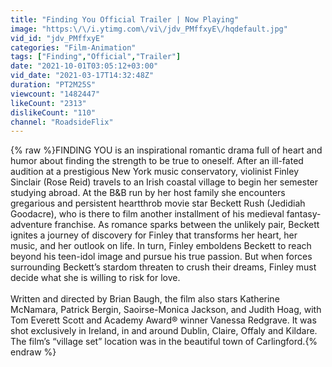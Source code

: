 ```yaml
---
title: "Finding You Official Trailer | Now Playing"
image: "https:\/\/i.ytimg.com\/vi\/jdv_PMffxyE\/hqdefault.jpg"
vid_id: "jdv_PMffxyE"
categories: "Film-Animation"
tags: ["Finding","Official","Trailer"]
date: "2021-10-01T03:05:12+03:00"
vid_date: "2021-03-17T14:32:48Z"
duration: "PT2M25S"
viewcount: "1482447"
likeCount: "2313"
dislikeCount: "110"
channel: "RoadsideFlix"
---
```

{% raw %}FINDING YOU is an inspirational romantic drama full of heart and humor about finding the strength to be true to oneself.  After an ill-fated audition at a prestigious New York music conservatory, violinist Finley Sinclair (Rose Reid) travels to an Irish coastal village to begin her semester studying abroad. At the B&amp;B run by her host family she encounters gregarious and persistent heartthrob movie star Beckett Rush (Jedidiah Goodacre), who is there to film another installment of his medieval fantasy-adventure franchise. As romance sparks between the unlikely pair, Beckett ignites a journey of discovery for Finley that transforms her heart, her music, and her outlook on life. In turn, Finley emboldens Beckett to reach beyond his teen-idol image and pursue his true passion.  But when forces surrounding Beckett’s stardom threaten to crush their dreams, Finley must decide what she is willing to risk for love.<br /><br />Written and directed by Brian Baugh, the film also stars Katherine McNamara, Patrick Bergin, Saoirse-Monica Jackson, and Judith Hoag, with Tom Everett Scott and Academy Award® winner Vanessa Redgrave. It was shot exclusively in Ireland, in and around Dublin, Claire, Offaly and Kildare.  The film’s “village set” location was in the beautiful town of Carlingford.{% endraw %}
